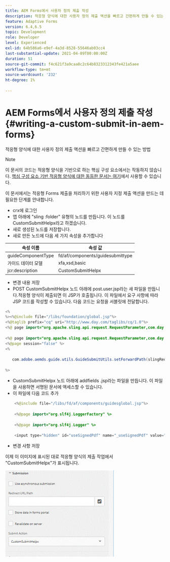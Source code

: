```yaml
---
title: AEM Forms에서 사용자 정의 제출 작성
description: 적응형 양식에 대한 사용자 정의 제출 액션을 빠르고 간편하게 만들 수 있는 방법
feature: Adaptive Forms
version: 6.4,6.5
topic: Development
role: Developer
level: Experienced
exl-id: 64b586a6-e9ef-4a3d-8528-55646ab03cc4
last-substantial-update: 2021-04-09T00:00:00Z
duration: 51
source-git-commit: f4c621f3a9caa8c2c64b8323312343fe421a5aee
workflow-type: tm+mt
source-wordcount: '232'
ht-degree: 1%

---
```


# AEM Forms에서 사용자 정의 제출 작성 {#writing-a-custom-submit-in-aem-forms}

적응형 양식에 대한 사용자 정의 제출 액션을 빠르고 간편하게 만들 수 있는 방법

>[!NOTE]
>이 문서의 코드는 적응형 양식을 기반으로 하는 핵심 구성 요소에서는 작동하지 않습니다.
>[핵심 구성 요소 기반 적응형 양식에 대한 동등한 문서는 여기](https://experienceleague.adobe.com/docs/experience-manager-learn/cloud-service/forms/custom-submit-headless-forms/custom-submit-service.html?lang=en)에서 사용할 수 있습니다.


이 문서에서는 적응형 Forms 제출을 처리하기 위한 사용자 지정 제출 액션을 만드는 데 필요한 단계를 안내합니다.

* crx에 로그인
* 앱 아래에 &quot;sling :folder&quot; 유형의 노드를 만듭니다. 이 노드를 CustomSubmitHelpx라고 하겠습니다.
* 새로 생성된 노드를 저장합니다.
* 새로 만든 노드에 다음 세 가지 속성을 추가합니다

| 속성 이름 | 속성 값 |
|----------------    | ---------------------------------|
| guideComponentType | fd/af/components/guidesubmittype |
| 가이드 데이터 모델 | xfa,xsd,basic |
| jcr:description | CustomSubmitHelpx |


* 변경 내용 저장
* POST CustomSubmitHelpx 노드 아래에 post.user.jsp라는 새 파일을 만듭니다.적응형 양식이 제출되면 이 JSP가 호출됩니다. 이 파일에서 요구 사항에 따라 JSP 코드를 작성할 수 있습니다. 다음 코드는 요청을 서블릿에 전달합니다.

```java
<%
%><%@include file="/libs/foundation/global.jsp"%>
<%@taglib prefix="cq" uri="http://www.day.com/taglibs/cq/1.0"%>
<%@ page import="org.apache.sling.api.request.RequestParameter,com.day.cq.wcm.api.WCMMode,com.adobe.forms.common.submitutils.CustomParameterRequest,com.adobe.aemds.guide.submitutils.*" %>

<%@ page import="org.apache.sling.api.request.RequestParameter,com.day.cq.wcm.api.WCMMode" %>
<%@page session="false" %>
<%

   com.adobe.aemds.guide.utils.GuideSubmitUtils.setForwardPath(slingRequest,"/bin/storeafsubmission",null,null);

%>
```

* CustomSubmitHelpx 노드 아래에 addfields .jsp라는 파일을 만듭니다. 이 파일을 사용하면 서명된 문서에 액세스할 수 있습니다.
* 이 파일에 다음 코드 추가

```java
    <%@include file="/libs/fd/af/components/guidesglobal.jsp"%>

    <%@page import="org.slf4j.LoggerFactory" %>

    <%@page import="org.slf4j.Logger" %>

    <input type="hidden" id="useSignedPdf" name="_useSignedPdf" value=""/>;
```

* 변경 사항 저장

이제 이 이미지에 표시된 대로 적응형 양식의 제출 작업에서 &quot;CustomSubmitHelpx&quot;가 표시됩니다.

![사용자 지정 제출이 있는 적응형 양식](assets/capture-2.gif)

